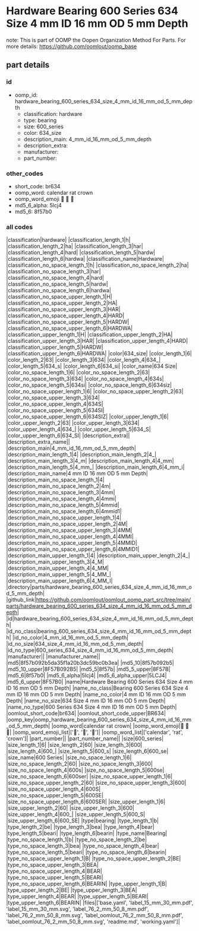 # Hardware Bearing 600 Series 634 Size 4 mm ID 16 mm OD 5 mm Depth  

note: This is part of OOMP the Oopen Organization Method For Parts. For more details: https://github.com/oomlout/oomp_base

##  part details





### id
* oomp_id: hardware_bearing_600_series_634_size_4_mm_id_16_mm_od_5_mm_depth
  * classification: hardware
  * type: bearing
  * size: 600_series
  * color: 634_size
  * description_main: 4_mm_id_16_mm_od_5_mm_depth
  * description_extra: 
  * manufacturer: 
  * part_number: 

### other_codes
* short_code: br634
* oomp_word: calendar rat crown
* oomp_word_emoji :calendar: :rat: :crown:
* md5_6_alpha: 5lcj4
* md5_6: 8f57b0

### all codes 
|classification|hardware|
|classification_length_1|h|
|classification_length_2|ha|
|classification_length_3|har|
|classification_length_4|hard|
|classification_length_5|hardw|
|classification_length_6|hardwa|
|classification_name|Hardware|
|classification_no_space_length_1|h|
|classification_no_space_length_2|ha|
|classification_no_space_length_3|har|
|classification_no_space_length_4|hard|
|classification_no_space_length_5|hardw|
|classification_no_space_length_6|hardwa|
|classification_no_space_upper_length_1|H|
|classification_no_space_upper_length_2|HA|
|classification_no_space_upper_length_3|HAR|
|classification_no_space_upper_length_4|HARD|
|classification_no_space_upper_length_5|HARDW|
|classification_no_space_upper_length_6|HARDWA|
|classification_upper_length_1|H|
|classification_upper_length_2|HA|
|classification_upper_length_3|HAR|
|classification_upper_length_4|HARD|
|classification_upper_length_5|HARDW|
|classification_upper_length_6|HARDWA|
|color|634_size|
|color_length_1|6|
|color_length_2|63|
|color_length_3|634|
|color_length_4|634_|
|color_length_5|634_s|
|color_length_6|634_si|
|color_name|634 Size|
|color_no_space_length_1|6|
|color_no_space_length_2|63|
|color_no_space_length_3|634|
|color_no_space_length_4|634s|
|color_no_space_length_5|634si|
|color_no_space_length_6|634siz|
|color_no_space_upper_length_1|6|
|color_no_space_upper_length_2|63|
|color_no_space_upper_length_3|634|
|color_no_space_upper_length_4|634S|
|color_no_space_upper_length_5|634SI|
|color_no_space_upper_length_6|634SIZ|
|color_upper_length_1|6|
|color_upper_length_2|63|
|color_upper_length_3|634|
|color_upper_length_4|634_|
|color_upper_length_5|634_S|
|color_upper_length_6|634_SI|
|description_extra||
|description_extra_name||
|description_main|4_mm_id_16_mm_od_5_mm_depth|
|description_main_length_1|4|
|description_main_length_2|4_|
|description_main_length_3|4_m|
|description_main_length_4|4_mm|
|description_main_length_5|4_mm_|
|description_main_length_6|4_mm_i|
|description_main_name|4 mm ID 16 mm OD 5 mm Depth|
|description_main_no_space_length_1|4|
|description_main_no_space_length_2|4m|
|description_main_no_space_length_3|4mm|
|description_main_no_space_length_4|4mmi|
|description_main_no_space_length_5|4mmid|
|description_main_no_space_length_6|4mmid1|
|description_main_no_space_upper_length_1|4|
|description_main_no_space_upper_length_2|4M|
|description_main_no_space_upper_length_3|4MM|
|description_main_no_space_upper_length_4|4MMI|
|description_main_no_space_upper_length_5|4MMID|
|description_main_no_space_upper_length_6|4MMID1|
|description_main_upper_length_1|4|
|description_main_upper_length_2|4_|
|description_main_upper_length_3|4_M|
|description_main_upper_length_4|4_MM|
|description_main_upper_length_5|4_MM_|
|description_main_upper_length_6|4_MM_I|
|directory|parts/hardware_bearing_600_series_634_size_4_mm_id_16_mm_od_5_mm_depth|
|github_link|https://github.com/oomlout/oomlout_oomp_part_src/tree/main/parts/hardware_bearing_600_series_634_size_4_mm_id_16_mm_od_5_mm_depth|
|id|hardware_bearing_600_series_634_size_4_mm_id_16_mm_od_5_mm_depth|
|id_no_class|bearing_600_series_634_size_4_mm_id_16_mm_od_5_mm_depth|
|id_no_color|4_mm_id_16_mm_od_5_mm_depth|
|id_no_size|634_size_4_mm_id_16_mm_od_5_mm_depth|
|id_no_type|600_series_634_size_4_mm_id_16_mm_od_5_mm_depth|
|manufacturer||
|manufacturer_name||
|md5|8f57b092b5da35f1a20b3dc59bc0b3ea|
|md5_10|8f57b092b5|
|md5_10_upper|8F57B092B5|
|md5_5|8f57b|
|md5_5_upper|8F57B|
|md5_6|8f57b0|
|md5_6_alpha|5lcj4|
|md5_6_alpha_upper|5LCJ4|
|md5_6_upper|8F57B0|
|name|Hardware Bearing 600 Series 634 Size 4 mm ID 16 mm OD 5 mm Depth|
|name_no_class|Bearing 600 Series 634 Size 4 mm ID 16 mm OD 5 mm Depth|
|name_no_color|4 mm ID 16 mm OD 5 mm Depth|
|name_no_size|634 Size 4 mm ID 16 mm OD 5 mm Depth|
|name_no_type|600 Series 634 Size 4 mm ID 16 mm OD 5 mm Depth|
|oomlout_short_code|br634|
|oomlout_short_code_upper|BR634|
|oomp_key|oomp_hardware_bearing_600_series_634_size_4_mm_id_16_mm_od_5_mm_depth|
|oomp_word|calendar rat crown|
|oomp_word_emoji|:calendar: :rat: :crown:|
|oomp_word_emoji_list|[':calendar:', ':rat:', ':crown:']|
|oomp_word_list|['calendar', 'rat', 'crown']|
|part_number||
|part_number_name||
|size|600_series|
|size_length_1|6|
|size_length_2|60|
|size_length_3|600|
|size_length_4|600_|
|size_length_5|600_s|
|size_length_6|600_se|
|size_name|600 Series|
|size_no_space_length_1|6|
|size_no_space_length_2|60|
|size_no_space_length_3|600|
|size_no_space_length_4|600s|
|size_no_space_length_5|600se|
|size_no_space_length_6|600ser|
|size_no_space_upper_length_1|6|
|size_no_space_upper_length_2|60|
|size_no_space_upper_length_3|600|
|size_no_space_upper_length_4|600S|
|size_no_space_upper_length_5|600SE|
|size_no_space_upper_length_6|600SER|
|size_upper_length_1|6|
|size_upper_length_2|60|
|size_upper_length_3|600|
|size_upper_length_4|600_|
|size_upper_length_5|600_S|
|size_upper_length_6|600_SE|
|type|bearing|
|type_length_1|b|
|type_length_2|be|
|type_length_3|bea|
|type_length_4|bear|
|type_length_5|beari|
|type_length_6|bearin|
|type_name|Bearing|
|type_no_space_length_1|b|
|type_no_space_length_2|be|
|type_no_space_length_3|bea|
|type_no_space_length_4|bear|
|type_no_space_length_5|beari|
|type_no_space_length_6|bearin|
|type_no_space_upper_length_1|B|
|type_no_space_upper_length_2|BE|
|type_no_space_upper_length_3|BEA|
|type_no_space_upper_length_4|BEAR|
|type_no_space_upper_length_5|BEARI|
|type_no_space_upper_length_6|BEARIN|
|type_upper_length_1|B|
|type_upper_length_2|BE|
|type_upper_length_3|BEA|
|type_upper_length_4|BEAR|
|type_upper_length_5|BEARI|
|type_upper_length_6|BEARIN|
|files|['base.yaml', 'label_15_mm_30_mm.pdf', 'label_15_mm_30_mm.svg', 'label_76_2_mm_50_8_mm.pdf', 'label_76_2_mm_50_8_mm.svg', 'label_oomlout_76_2_mm_50_8_mm.pdf', 'label_oomlout_76_2_mm_50_8_mm.svg', 'readme.md', 'working.yaml']|
